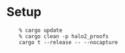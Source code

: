 # Setup
```shell
    % cargo update
    % cargo clean -p halo2_proofs
    cargo t --release -- --nocapture
```